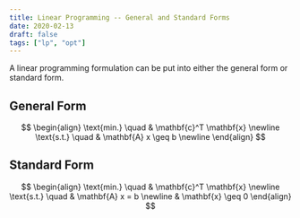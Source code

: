 ```yaml
---
title: Linear Programming -- General and Standard Forms
date: 2020-02-13
draft: false
tags: ["lp", "opt"]
---
```


A linear programming formulation can be put into either the general form or standard form.

## General Form

$$
\begin{align}
  \text{min.} \quad & \mathbf{c}^T \mathbf{x} \newline
  \text{s.t.} \quad & \mathbf{A} x \geq b \newline
\end{align}
$$

## Standard Form

$$
\begin{align}
  \text{min.} \quad & \mathbf{c}^T \mathbf{x} \newline
  \text{s.t.} \quad & \mathbf{A} x = b \newline
  & \mathbf{x} \geq 0
\end{align}
$$
